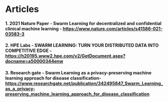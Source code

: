 # Articles

#### 1. 2021 Nature Paper - Swarm Learning for decentralized and confidential clinical machine learning - <https://www.nature.com/articles/s41586-021-03583-3>

#### 2. HPE Labs - SWARM LEARNING: TURN YOUR DISTRIBUTED DATA INTO COMPETITIVE EDGE  - <https://h20195.www2.hpe.com/v2/GetDocument.aspx?docname=a50000344enw> 

#### 3. Research gate - Swarm Learning as a privacy-preserving machine learning approach for disease classification-  <https://www.researchgate.net/publication/342495847_Swarm_Learning_as_a_privacy-preserving_machine_learning_approach_for_disease_classification>

